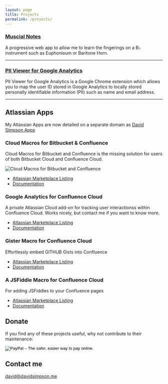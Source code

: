 ```yaml
---
layout: page
title: Projects
permalink: /projects/
---
```


### [Muscial Notes](/labs/musical-notes)

A progressive web app to allow me to learn the fingerings on a B&#9837; instrument such as Euphonioum or Baritone Horn.

---

### [PII Viewer for Google Analytics](/pii-viewer-for-google-analytics/)

PII Viewer for Google Analytics is a Google Chrome extension which allows you to map the user ID stored in Google Analytics to locally stored personally identifiable information (PII) such as name and email address.

---

## Atlassian Apps

My Atlassian Apps are now detailed on a separate domain as <a href="https://dsapps.dev/" target="_blank">David Simpson Apps</a>

### Cloud Macros for Bitbucket & Confluence

Cloud Macros for Bitbucket and Confluence is the missing solution for users of both Bitbucket Cloud and Confluence Cloud.

![Cloud Macros for Bitbucket and Confluence](https://dvdsmpsn.atlassian.net/wiki/download/attachments/11567116/4-macros.png?version=1&modificationDate=1445942143501&cacheVersion=1&api=v2&effects=border-simple,blur-border)

- [Atlassian Marketplace Listing](https://marketplace.atlassian.com/plugins/me.davidsimpson.confluence.addon.bitbucket-issues/cloud/overview)
- [Documentation](https://dvdsmpsn.atlassian.net/wiki/spaces/bitbucket)

### Google Analytics for Confluence Cloud

A private Atlassian Cloud add-on for tracking user interactionss within Confluence Cloud. Works nicely, but contact me if you want to know more.

- [Atlassian Marketplace Listing](https://marketplace.atlassian.com/plugins/me.davidsimpson.confluence.addon.google-analytics-for-confluence/cloud/overview)
- [Documentation](https://dvdsmpsn.atlassian.net/wiki/display/analytics/Documentation)

### Gister Macro for Confluence Cloud

Effortlessly embed GITHUB Gists into Confluence

- [Atlassian Marketplace Listing](https://marketplace.atlassian.com/plugins/me.davidsimpson.confluence.addon.gister/cloud/overview)
- [Documentation](https://dvdsmpsn.atlassian.net/wiki/spaces/gister)

### A JSFiddle Macro for Confluence Cloud

For adding JSFiddles to your Confluence pages

- [Atlassian Marketplace Listing](https://marketplace.atlassian.com/plugins/me.davidsimpson.confluence.addon.jsfiddle/server/overview)
- [Documentation](#TODO)

## Donate

If you find any of these projects useful, why not contribute to their maintenance:

<form action="https://www.paypal.com/cgi-bin/webscr" method="post" target="_top">
   <input type="hidden" name="cmd" value="_s-xclick">
   <input type="hidden" name="hosted_button_id" value="47SSZXRKTN6FJ">
   <input type="image" src="https://www.paypalobjects.com/en_GB/i/btn/btn_donate_SM.gif" border="0" name="submit" alt="PayPal – The safer, easier way to pay online."><img alt="" border="0" src="https://www.paypalobjects.com/en_GB/i/scr/pixel.gif" width="1" height="1">
</form>

## Contact me

[david@davidsimpson.me](mailto:david+project+page@davidsimpson.me)
